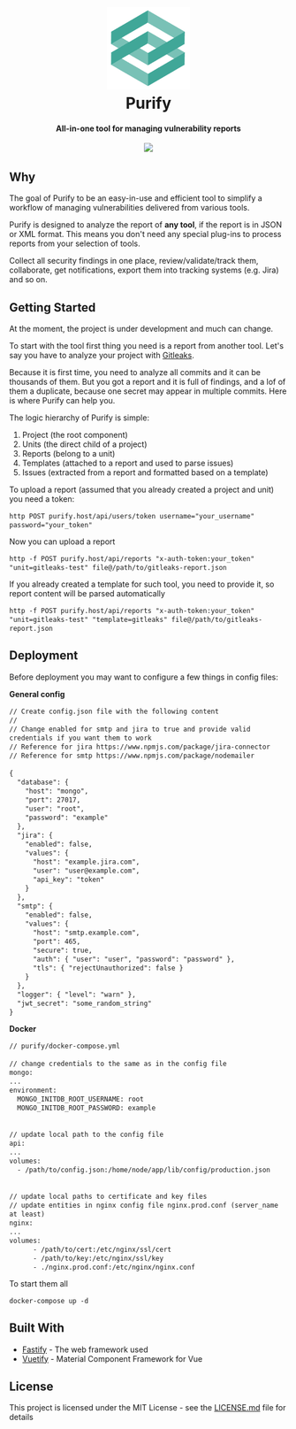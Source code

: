 <h1 align="center">
  <br>
  <a href="https://github.com/faloker/purify">
  <img src="web/src/assets/logo_trans copy.png" height="150" alt="purify"></a>
  <br>
  Purify
  <br>
</h1>

<h4 align="center">All-in-one tool for managing vulnerability reports</h4>

<p align="center">
  <a href="https://github.com/faloker/purify/releases">
    <img src="https://img.shields.io/github/release/faloker/purify.svg">
  </a>
</p>

## Why

The goal of Purify to be an easy-in-use and efficient tool to simplify a workflow of managing vulnerabilities delivered from various tools. 

Purify is designed to analyze the report of **any tool**, if the report is in JSON or XML format. This means you don't need any special plug-ins to process reports from your selection of tools.

Collect all security findings in one place, review/validate/track them, collaborate, get notifications, export them into tracking systems (e.g. Jira) and so on.

## Getting Started

At the moment, the project is under development and much can change.

To start with the tool first thing you need is a report from another tool. Let's say you have to analyze your project with [Gitleaks](https://github.com/zricethezav/gitleaks). 

Because it is first time, you need to analyze all commits and it can be thousands of them. But you got a report and it is full of findings, and a lof of them a duplicate, because one secret may appear in multiple commits. Here is where Purify can help you.


The logic hierarchy of Purify is simple:
1. Project (the root component)
1. Units (the direct child of a project)
1. Reports (belong to a unit)
1. Templates (attached to a report and used to parse issues)
1. Issues (extracted from a report and formatted based on a template)


To upload a report (assumed that you already created a project and unit) you need a token:

```
http POST purify.host/api/users/token username="your_username" password="your_token"
```

Now you can upload a report

```
http -f POST purify.host/api/reports "x-auth-token:your_token" "unit=gitleaks-test" file@/path/to/gitleaks-report.json
```

If you already created a template for such tool, you need to provide it, so report content will be parsed automatically

```
http -f POST purify.host/api/reports "x-auth-token:your_token" "unit=gitleaks-test" "template=gitleaks" file@/path/to/gitleaks-report.json
```


## Deployment

Before deployment you may want to configure a few things in config files:

**General config**
```
// Create config.json file with the following content
//
// Change enabled for smtp and jira to true and provide valid credentials if you want them to work
// Reference for jira https://www.npmjs.com/package/jira-connector
// Reference for smtp https://www.npmjs.com/package/nodemailer

{
  "database": {
    "host": "mongo",
    "port": 27017,
    "user": "root",
    "password": "example"
  },
  "jira": {
    "enabled": false,
    "values": {
      "host": "example.jira.com",
      "user": "user@example.com",
      "api_key": "token"
    }
  },
  "smtp": {
    "enabled": false,
    "values": {
      "host": "smtp.example.com",
      "port": 465,
      "secure": true,
      "auth": { "user": "user", "password": "password" },
      "tls": { "rejectUnauthorized": false }
    }
  },
  "logger": { "level": "warn" },
  "jwt_secret": "some_random_string"
}
```

**Docker**
```
// purify/docker-compose.yml

// change credentials to the same as in the config file
mongo:
...
environment:
  MONGO_INITDB_ROOT_USERNAME: root
  MONGO_INITDB_ROOT_PASSWORD: example


// update local path to the config file
api:
...
volumes:
  - /path/to/config.json:/home/node/app/lib/config/production.json


// update local paths to certificate and key files
// update entities in nginx config file nginx.prod.conf (server_name at least)
nginx:
...
volumes:
      - /path/to/cert:/etc/nginx/ssl/cert
      - /path/to/key:/etc/nginx/ssl/key
      - ./nginx.prod.conf:/etc/nginx/nginx.conf
```
 
To start them all

```
docker-compose up -d
```

## Built With

* [Fastify](https://github.com/fastify/fastify) - The web framework used
* [Vuetify](https://github.com/vuetifyjs/vuetify) - Material Component Framework for Vue

## License

This project is licensed under the MIT License - see the [LICENSE.md](LICENSE.md) file for details
